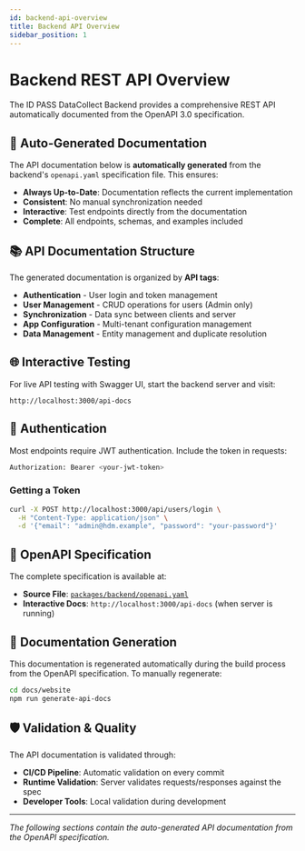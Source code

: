 ```yaml
---
id: backend-api-overview
title: Backend API Overview
sidebar_position: 1
---
```


# Backend REST API Overview

The ID PASS DataCollect Backend provides a comprehensive REST API automatically documented from the OpenAPI 3.0 specification.

## 🔄 **Auto-Generated Documentation**

The API documentation below is **automatically generated** from the backend's `openapi.yaml` specification file. This ensures:

- **Always Up-to-Date**: Documentation reflects the current implementation
- **Consistent**: No manual synchronization needed
- **Interactive**: Test endpoints directly from the documentation
- **Complete**: All endpoints, schemas, and examples included

## 📚 **API Documentation Structure**

The generated documentation is organized by **API tags**:

- **Authentication** - User login and token management
- **User Management** - CRUD operations for users (Admin only)
- **Synchronization** - Data sync between clients and server
- **App Configuration** - Multi-tenant configuration management
- **Data Management** - Entity management and duplicate resolution

## 🌐 **Interactive Testing**

For live API testing with Swagger UI, start the backend server and visit:

```
http://localhost:3000/api-docs
```

## 🔧 **Authentication**

Most endpoints require JWT authentication. Include the token in requests:

```bash
Authorization: Bearer <your-jwt-token>
```

### Getting a Token

```bash
curl -X POST http://localhost:3000/api/users/login \
  -H "Content-Type: application/json" \
  -d '{"email": "admin@hdm.example", "password": "your-password"}'
```

## 📖 **OpenAPI Specification**

The complete specification is available at:
- **Source File**: [`packages/backend/openapi.yaml`](https://github.com/idpass/idpass-data-collect/blob/main/packages/backend/openapi.yaml)
- **Interactive Docs**: `http://localhost:3000/api-docs` (when server is running)

## 🔄 **Documentation Generation**

This documentation is regenerated automatically during the build process from the OpenAPI specification. To manually regenerate:

```bash
cd docs/website
npm run generate-api-docs
```

## 🛡️ **Validation & Quality**

The API documentation is validated through:
- **CI/CD Pipeline**: Automatic validation on every commit
- **Runtime Validation**: Server validates requests/responses against the spec
- **Developer Tools**: Local validation during development

---

*The following sections contain the auto-generated API documentation from the OpenAPI specification.*